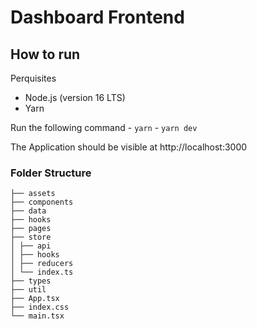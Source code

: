 # Dashboard Frontend

## How to run

Perquisites

-   Node.js (version 16 LTS)
-   Yarn

Run the following command 
    - ```yarn``` 
    - ```yarn dev```

The Application should be visible at http://localhost:3000

### Folder Structure

```src
├── assets
├── components
├── data
├── hooks
├── pages
├── store
│ ├── api
│ ├── hooks
│ ├── reducers
│ └── index.ts
├── types
├── util
├── App.tsx
├── index.css
└── main.tsx
```
